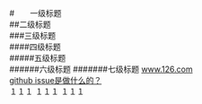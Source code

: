 
#　　一级标题  
##二级标题  
###三级标题  
####四级标题  
#####五级标题  
######六级标题
#######七级标题
www.126.com<br>
[github issue是做什么的？](http://www.zhihu.com/question/22969033/answer/25927363)<br>
        １１１
        １１１
        １１１
